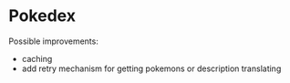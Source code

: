 # Pokedex

Possible improvements:
- caching
- add retry mechanism for getting pokemons or description translating
